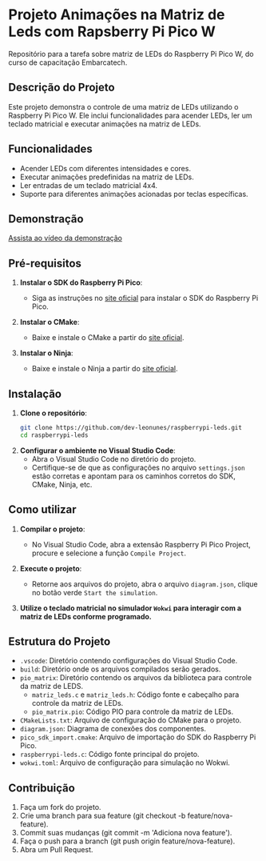 # Projeto Animações na Matriz de Leds com Rapsberry Pi Pico W

Repositório para a tarefa sobre matriz de LEDs do Raspberry Pi Pico W, do curso de capacitação Embarcatech.

## Descrição do Projeto

Este projeto demonstra o controle de uma matriz de LEDs utilizando o Raspberry Pi
Pico W. Ele inclui funcionalidades para acender LEDs, ler um teclado matricial e
executar animações na matriz de LEDs.

## Funcionalidades

- Acender LEDs com diferentes intensidades e cores.
- Executar animações predefinidas na matriz de LEDs.
- Ler entradas de um teclado matricial 4x4.
- Suporte para diferentes animações acionadas por teclas específicas.

## Demonstração

[Assista ao vídeo da demonstração](https://www.dropbox.com/scl/fi/a4qve5p4nwv7sbpgf0s9u/tarefaEmbarca.mp4?rlkey=0vyh2cncgzef0g00jj49pzl8f&st=e56yb55n&dl=0)

## Pré-requisitos

1. **Instalar o SDK do Raspberry Pi Pico**:
   - Siga as instruções no [site oficial](https://github.com/raspberrypi/pico-sdk) para instalar o SDK do Raspberry Pi Pico.

2. **Instalar o CMake**:
   - Baixe e instale o CMake a partir do [site oficial](https://cmake.org/download/).

3. **Instalar o Ninja**:
   - Baixe e instale o Ninja a partir do [site oficial](https://ninja-build.org/).

## Instalação

1. **Clone o repositório**:
   ```sh
   git clone https://github.com/dev-leonunes/raspberrypi-leds.git
   cd raspberrypi-leds
   ```
2. **Configurar o ambiente no Visual Studio Code**:
    - Abra o Visual Studio Code no diretório do projeto.
    - Certifique-se de que as configurações no arquivo `settings.json` estão corretas e apontam para os caminhos corretos do SDK, CMake, Ninja, etc.

## Como utilizar

1. **Compilar o projeto**:
    - No Visual Studio Code, abra a extensão Raspberry Pi Pico Project, procure e selecione a função `Compile Project`.

2. **Execute o projeto**:
    - Retorne aos arquivos do projeto, abra o arquivo `diagram.json`, clique no botão verde `Start the simulation`.

3. **Utilize o teclado matricial no simulador `Wokwi` para interagir com a matriz de LEDs conforme programado.**

## Estrutura do Projeto

- `.vscode`: Diretório contendo configurações do Visual Studio Code.
- `build`: Diretório onde os arquivos compilados serão gerados.
- ``pio_matrix``: Diretório contendo os arquivos da biblioteca para controle da matriz de LEDS.
   - ``matriz_leds.c`` e ``matriz_leds.h``: Código fonte e cabeçalho para controle da matriz de LEDs.
   - ``pio_matrix.pio``: Código PIO para controle da matriz de LEDs.
- `CMakeLists.txt`: Arquivo de configuração do CMake para o projeto.
- `diagram.json`: Diagrama de conexões dos componentes.
- `pico_sdk_import.cmake`: Arquivo de importação do SDK do Raspberry Pi Pico.
- `raspberrypi-leds.c`: Código fonte principal do projeto.
- `wokwi.toml`: Arquivo de configuração para simulação no Wokwi.

## Contribuição

1. Faça um fork do projeto.
2. Crie uma branch para sua feature (git checkout -b feature/nova-feature).
3. Commit suas mudanças (git commit -m 'Adiciona nova feature').
4. Faça o push para a branch (git push origin feature/nova-feature).
5. Abra um Pull Request.